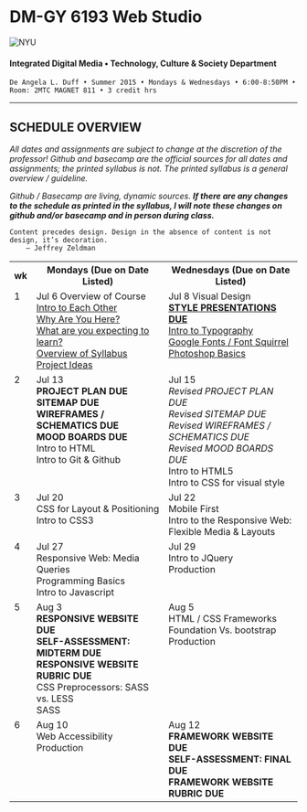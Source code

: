 # DM-GY 6193 Web Studio

![NYU](http://ws2.polishedsolid.com/de/nyu_soe_logo.png)
#### Integrated Digital Media • Technology, Culture & Society Department

    De Angela L. Duff • Summer 2015 • Mondays & Wednesdays • 6:00-8:50PM • Room: 2MTC MAGNET 811 • 3 credit hrs

---

## SCHEDULE OVERVIEW

*All dates and assignments are subject to change at the discretion of the professor! Github and basecamp are the official sources for all dates and assignments; the printed syllabus is not. The printed syllabus is a general overview / guideline.* 

*Github / Basecamp are living, dynamic sources. **If there are any changes to the schedule as printed in the syllabus, I will note these changes on github and/or basecamp and in person during class.***

<pre><code>Content precedes design. Design in the absence of content is not design, it’s decoration.
    — Jeffrey Zeldman
</code></pre>

<table>
    <tr>
        <th width="2%">wk</th>
        <th width="49%">Mondays (Due on Date Listed)</th>
        <th width="49%">Wednesdays (Due on Date Listed)</th>
    </tr>
    <tr>
        <td valign="top">1</td>
        <td valign="top">Jul 6 Overview of Course<br><a href="weekly_detail/dm6193_weekly_detail_wk1_jul6.md">Intro to Each Other<br>Why Are You Here?<br>What are you expecting to learn?<br>Overview of Syllabus<br>Project Ideas</a></td>
        <td valign="top">Jul 8 Visual Design<br><a href="weekly_detail/dm6193_weekly_detail_wk1_jul6.md"><b>STYLE PRESENTATIONS DUE</b><br>Intro to Typography<br>Google Fonts / Font Squirrel<br>Photoshop Basics</a></td>
    </tr>
     <tr>
        <td valign="top">2</td>
        <td valign="top">Jul 13<br><b>PROJECT PLAN DUE<br>SITEMAP DUE<br>WIREFRAMES / SCHEMATICS DUE<br>MOOD BOARDS DUE</b><br>Intro to HTML<br>Intro to Git &amp; Github</td>
        <td valign="top">Jul 15<br><i>Revised PROJECT PLAN DUE<br>Revised SITEMAP DUE<br>Revised WIREFRAMES / SCHEMATICS DUE<br>Revised MOOD BOARDS DUE</i><br>Intro to HTML5<br>Intro to CSS for visual style</td>
    </tr>
      <tr>
        <td valign="top">3</td>
        <td valign="top">Jul 20<br>CSS for Layout &amp; Positioning<br>Intro to CSS3</td>
        <td valign="top">Jul 22<br>Mobile First<br>Intro to the Responsive Web: Flexible Media &amp; Layouts</td>
    </tr>
     <tr>
        <td valign="top">4</td>
        <td valign="top">Jul 27<br>Responsive Web: Media Queries<br>Programming Basics<br>Intro to Javascript</td>
        <td valign="top">Jul 29<br>Intro to JQuery<br>Production</td>
    </tr>
    <tr>
        <td valign="top">5</td>
        <td valign="top">Aug 3<br><b>RESPONSIVE WEBSITE DUE<br>SELF-ASSESSMENT: MIDTERM DUE<br>RESPONSIVE WEBSITE RUBRIC DUE</b><br>CSS Preprocessors: SASS vs. LESS<br>SASS</td>
        <td valign="top">Aug 5<br>HTML / CSS Frameworks Foundation Vs.
bootstrap<br>Production</td>
    </tr>
    <tr>
        <td valign="top">6</td>
        <td valign="top">Aug 10<br>Web Accessibility<br>Production</td>
        <td valign="top">Aug 12<br><b>FRAMEWORK WEBSITE DUE<br>SELF-ASSESSMENT: FINAL DUE<br>FRAMEWORK WEBSITE RUBRIC DUE</b></td>
    </tr>
</table>